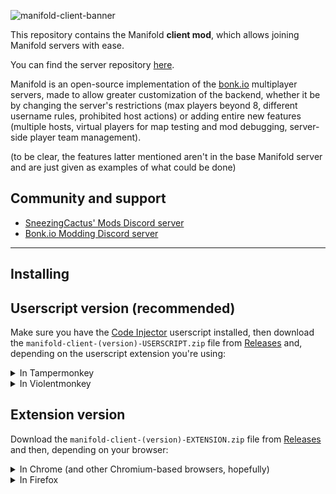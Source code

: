 ![manifold-client-banner](https://github.com/SneezingCactus/manifold-client/assets/46355725/494aefb4-ccfe-437e-bb4c-943b314e61be)

This repository contains the Manifold **client mod**, which allows joining Manifold servers with ease.

You can find the server repository [here](https://github.com/SneezingCactus/manifold-server).

Manifold is an open-source implementation of the [bonk.io](https://bonk.io/) multiplayer servers, made to allow greater customization of the backend, whether it be by changing the server's restrictions (max players beyond 8, different username rules, prohibited host actions) or adding entire new features (multiple hosts, virtual players for map testing and mod debugging, server-side player team management).

(to be clear, the features latter mentioned aren't in the base Manifold server and are just given as examples of what could be done)

## Community and support
* [SneezingCactus' Mods Discord server](https://discord.gg/dnBM3N6H8a)
* [Bonk.io Modding Discord server](https://discord.gg/PHtG6qN3qj)

---

## Installing

## Userscript version (recommended)

Make sure you have the [Code Injector](https://greasyfork.org/en/scripts/433861-code-injector-bonk-io) userscript installed, then download the `manifold-client-(version)-USERSCRIPT.zip` file from [Releases](https://github.com/SneezingCactus/manifold-client/releases) and, depending on the userscript extension you're using:

<details>
<summary>In Tampermonkey</summary>

1. Open the Tampermonkey dashboard.
2. Go to the Utilities tab.
3. Click the "Choose file" button next to "Import from file", choose the zip you downloaded, and then, when the installation tab appears, click the "Import" button.
4. Reload Bonk.io.

</details>
<details>
<summary>In Violentmonkey</summary>

1. Open the Violentmonkey dashboard.
2. Go to Settings.
3. In the Backup section, click the "Import from zip" button and choose the zip you downloaded.
4. Reload Bonk.io.

</details>

## Extension version

Download the `manifold-client-(version)-EXTENSION.zip` file from [Releases](https://github.com/SneezingCactus/manifold-client/releases) and then, depending on your browser:

<details>
<summary>In Chrome (and other Chromium-based browsers, hopefully)</summary>

1. Go to `chrome://extensions/`
2. Enable `Developer mode` in the top-right corner of the page.
3. Drag and drop the zip file into the page.
4. Reload Bonk.io.

</details>
<details>
<summary>In Firefox</summary>

**Note:** You will have to do this every time you restart the browser.

1. Go to `about:debugging#/runtime/this-firefox`
2. Click `Load temporary addon` and open the zip file.
3. Reload Bonk.io.

</details>
